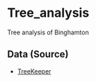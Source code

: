 # Tree_analysis
Tree analysis of Binghamton

## Data (Source)
- [TreeKeeper](https://binghamtonny.treekeepersoftware.com/index.cfm?deviceWidth=1024)
